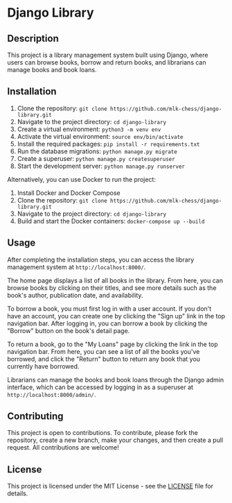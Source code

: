 # Django Library

## Description
This project is a library management system built using Django, where users can browse books, borrow and return books, and librarians can manage books and book loans.

## Installation

1. Clone the repository: `git clone https://github.com/mlk-chess/django-library.git`
2. Navigate to the project directory: `cd django-library`
3. Create a virtual environment: `python3 -m venv env`
4. Activate the virtual environment: `source env/bin/activate`
5. Install the required packages: `pip install -r requirements.txt`
6. Run the database migrations: `python manage.py migrate`
7. Create a superuser: `python manage.py createsuperuser`
8. Start the development server: `python manage.py runserver`

Alternatively, you can use Docker to run the project:

1. Install Docker and Docker Compose
2. Clone the repository: `git clone https://github.com/mlk-chess/django-library.git`
3. Navigate to the project directory: `cd django-library`
4. Build and start the Docker containers: `docker-compose up --build`

## Usage

After completing the installation steps, you can access the library management system at `http://localhost:8000/`. 

The home page displays a list of all books in the library. From here, you can browse books by clicking on their titles, and see more details such as the book's author, publication date, and availability.

To borrow a book, you must first log in with a user account. If you don't have an account, you can create one by clicking the "Sign up" link in the top navigation bar. After logging in, you can borrow a book by clicking the "Borrow" button on the book's detail page.

To return a book, go to the "My Loans" page by clicking the link in the top navigation bar. From here, you can see a list of all the books you've borrowed, and click the "Return" button to return any book that you currently have borrowed.

Librarians can manage the books and book loans through the Django admin interface, which can be accessed by logging in as a superuser at `http://localhost:8000/admin/`.

## Contributing

This project is open to contributions. To contribute, please fork the repository, create a new branch, make your changes, and then create a pull request. All contributions are welcome!


## License

This project is licensed under the MIT License - see the [LICENSE](LICENSE) file for details.
